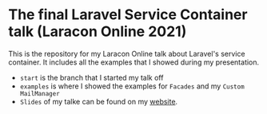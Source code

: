 # The final Laravel Service Container talk (Laracon Online 2021)

This is the repository for my Laracon Online talk about Laravel's service container.
It includes all the examples that I showed during my presentation.

* `start` is the branch that I started my talk off
* `examples` is where I showed the examples for `Facades` and my `Custom MailManager`
* `Slides` of my talke can be found on my [website](https://christoph-rumpel.com/speaking).

